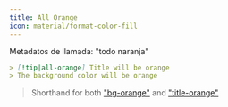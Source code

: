 ```yaml
---
title: All Orange
icon: material/format-color-fill
---
```


Metadatos de llamada: "todo naranja"

```md
> [!tip|all-orange] Title will be orange
> The background color will be orange
```
> Shorthand for both ["bg-orange"](../bg-styling/page-8.md)
> and ["title-orange"](../title-styling/page-8.md)


